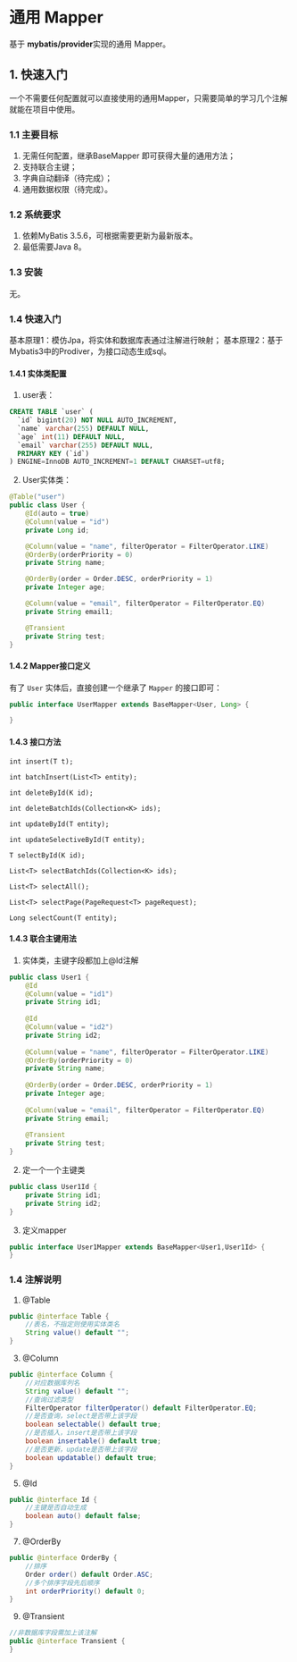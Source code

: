 # 通用 Mapper

基于 **mybatis/provider**实现的通用 Mapper。

## 1. 快速入门

一个不需要任何配置就可以直接使用的通用Mapper，只需要简单的学习几个注解就能在项目中使用。

### 1.1 主要目标

1. 无需任何配置，继承BaseMapper 即可获得大量的通用方法；
2. 支持联合主键；
3. 字典自动翻译（待完成）；
4. 通用数据权限（待完成）。

### 1.2 系统要求

1. 依赖MyBatis 3.5.6，可根据需要更新为最新版本。
2. 最低需要Java 8。

### 1.3 安装

无。

### 1.4 快速入门

基本原理1：模仿Jpa，将实体和数据库表通过注解进行映射；
基本原理2：基于Mybatis3中的Prodiver，为接口动态生成sql。

#### 1.4.1 实体类配置

1. user表：

```sql
CREATE TABLE `user` (
  `id` bigint(20) NOT NULL AUTO_INCREMENT,
  `name` varchar(255) DEFAULT NULL,
  `age` int(11) DEFAULT NULL,
  `email` varchar(255) DEFAULT NULL,
  PRIMARY KEY (`id`)
) ENGINE=InnoDB AUTO_INCREMENT=1 DEFAULT CHARSET=utf8;
```

2. User实体类：

```java
@Table("user")
public class User {
    @Id(auto = true)
    @Column(value = "id")
    private Long id;

    @Column(value = "name", filterOperator = FilterOperator.LIKE)
    @OrderBy(orderPriority = 0)
    private String name;

    @OrderBy(order = Order.DESC, orderPriority = 1)
    private Integer age;

    @Column(value = "email", filterOperator = FilterOperator.EQ)
    private String email1;

    @Transient
    private String test;
}
```


#### 1.4.2 Mapper接口定义

有了 `User` 实体后，直接创建一个继承了 `Mapper` 的接口即可：

```java
public interface UserMapper extends BaseMapper<User, Long> {

}
```

#### 1.4.3 接口方法

    int insert(T t);

    int batchInsert(List<T> entity);

    int deleteById(K id);

    int deleteBatchIds(Collection<K> ids);

    int updateById(T entity);

    int updateSelectiveById(T entity);

    T selectById(K id);

    List<T> selectBatchIds(Collection<K> ids);

    List<T> selectAll();

    List<T> selectPage(PageRequest<T> pageRequest);

    Long selectCount(T entity);
    
#### 1.4.3 联合主键用法
1. 实体类，主键字段都加上@Id注解

```java
public class User1 {
    @Id
    @Column(value = "id1")
    private String id1;
    
    @Id
    @Column(value = "id2")
    private String id2;
    
    @Column(value = "name", filterOperator = FilterOperator.LIKE)
    @OrderBy(orderPriority = 0)
    private String name;
    
    @OrderBy(order = Order.DESC, orderPriority = 1)
    private Integer age;
    
    @Column(value = "email", filterOperator = FilterOperator.EQ)
    private String email;
    
    @Transient
    private String test;
}
```

2. 定一个一个主键类

```java
public class User1Id {
    private String id1;
    private String id2;
}
```

3. 定义mapper

```java
public interface User1Mapper extends BaseMapper<User1,User1Id> {
}
```

### 1.4 注解说明
1. @Table
```java
public @interface Table {
    //表名，不指定则使用实体类名
    String value() default "";
}
```
3. @Column
```java
public @interface Column {
    //对应数据库列名
    String value() default "";
    //查询过滤类型
    FilterOperator filterOperator() default FilterOperator.EQ;
    //是否查询，select是否带上该字段
    boolean selectable() default true;
    //是否插入，insert是否带上该字段
    boolean insertable() default true;
    //是否更新，update是否带上该字段
    boolean updatable() default true;
}
```
5. @Id
```java
public @interface Id {
    //主键是否自动生成
    boolean auto() default false;
}
```
7. @OrderBy
```java
public @interface OrderBy {
    //排序
    Order order() default Order.ASC;
    //多个排序字段先后顺序
    int orderPriority() default 0;
}
```
9. @Transient
```java
//非数据库字段需加上该注解
public @interface Transient {
}
```
